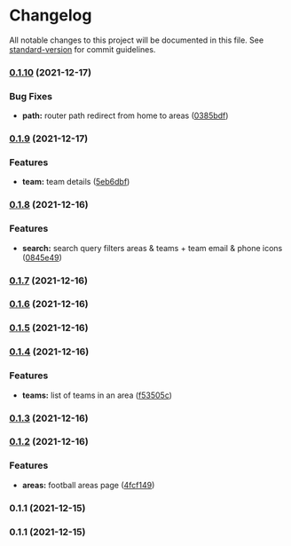 # Changelog

All notable changes to this project will be documented in this file. See [standard-version](https://github.com/conventional-changelog/standard-version) for commit guidelines.

### [0.1.10](https://github.com/anggiedimasta/jojonomic-football/compare/v0.1.9...v0.1.10) (2021-12-17)


### Bug Fixes

* **path:** router path redirect from home to areas ([0385bdf](https://github.com/anggiedimasta/jojonomic-football/commit/0385bdfebc183a128fae5276c9f8413a9c108eea))

### [0.1.9](https://github.com/anggiedimasta/jojonomic-football/compare/v0.1.8...v0.1.9) (2021-12-17)


### Features

* **team:** team details ([5eb6dbf](https://github.com/anggiedimasta/jojonomic-football/commit/5eb6dbfa9ba56ae6b0902c5190d55a524e6005df))

### [0.1.8](https://github.com/anggiedimasta/jojonomic-football/compare/v0.1.7...v0.1.8) (2021-12-16)


### Features

* **search:** search query filters areas & teams + team email & phone icons ([0845e49](https://github.com/anggiedimasta/jojonomic-football/commit/0845e49c5ad836c33aad6ddc656500fbfca338e2))

### [0.1.7](https://github.com/anggiedimasta/jojonomic-football/compare/v0.1.6...v0.1.7) (2021-12-16)

### [0.1.6](https://github.com/anggiedimasta/jojonomic-football/compare/v0.1.5...v0.1.6) (2021-12-16)

### [0.1.5](https://github.com/anggiedimasta/jojonomic-football/compare/v0.1.4...v0.1.5) (2021-12-16)

### [0.1.4](https://github.com/anggiedimasta/jojonomic-football/compare/v0.1.3...v0.1.4) (2021-12-16)


### Features

* **teams:** list of teams in an area ([f53505c](https://github.com/anggiedimasta/jojonomic-football/commit/f53505c12a080cad75e6eb08f7881760c032dce7))

### [0.1.3](https://github.com/anggiedimasta/jojonomic-football/compare/v0.1.2...v0.1.3) (2021-12-16)

### [0.1.2](https://github.com/anggiedimasta/jojonomic-football/compare/v0.1.1...v0.1.2) (2021-12-16)


### Features

* **areas:** football areas page ([4fcf149](https://github.com/anggiedimasta/jojonomic-football/commit/4fcf1493e8dbb32e61c9bf433ac7bcfc1249b626))

### 0.1.1 (2021-12-15)

### 0.1.1 (2021-12-15)

